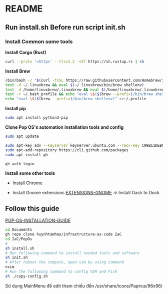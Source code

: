 # README

## Run install.sh Before run script init.sh

### Install Common some tools

**Install Cargo (Rust)**

```bash
curl --proto '=https' --tlsv1.2 -sSf https://sh.rustup.rs | sh
```

**Install Brew**

```bash
/bin/bash -c "$(curl -fsSL https://raw.githubusercontent.com/Homebrew/install/HEAD/install.sh)"
test -d ~/.linuxbrew && eval $(~/.linuxbrew/bin/brew shellenv)
test -d /home/linuxbrew/.linuxbrew && eval $(/home/linuxbrew/.linuxbrew/bin/brew shellenv)
test -r ~/.bash_profile && echo "eval \$($(brew --prefix)/bin/brew shellenv)" >>~/.bash_profile
echo "eval \$($(brew --prefix)/bin/brew shellenv)" >>~/.profile
```

**Install pip**

```bash
sudo apt install python3-pip
```

**Clone Pop OS's automation installation tools and config**

```bash
sudo apt update

sudo apt-key adv --keyserver keyserver.ubuntu.com --recv-key C99B11DEB97541F0
sudo apt-add-repository https://cli.github.com/packages
sudo apt install gh

gh auth login
```

**Install some other tools**

- Install Chrome

- Install Gnome extensions [EXTENSIONS-GNOME](https://extensions.gnome.org/) => Install Dash to Dock

## Follow this guide

[POP-OS-INSTALLATION-GUIDE](https://www.notion.so/huynhtamhao/POP-OS-INSTALLATION-GUIDE-bde39e5fd6184937bd91348e59aa2b6b)

```bash
cd Documents
gh repo clone huynhtamhao/infrastructure-as-code IaC
cd IaC/PopOs
#
sh install.sh
# Run following command to install needed tools and software
sh init.sh
# After reboot the compute, open vim by using command
nvim
# Run the following command to config VIM and Fish
sh ./copy-config.sh
```

Sử dụng MainMenu để  edit tham chiếu đến /usr/share/icons/Papirus/96x96/
